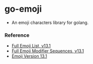# go-emoji

+ An emoji characters library for golang.

### Reference

+ [Full Emoji List, v13.1](https://unicode.org/emoji/charts/full-emoji-list.html)
+ [Full Emoji Modifier Sequences, v13.1](https://unicode.org/emoji/charts/full-emoji-modifiers.html)
+ [Emoji Version 13.1](https://emojipedia.org/emoji-13.1/)
